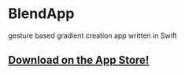 # BlendApp
gesture based gradient creation app written in Swift
## [Download on the App Store!](https://appsto.re/us/lc-Veb.i)


